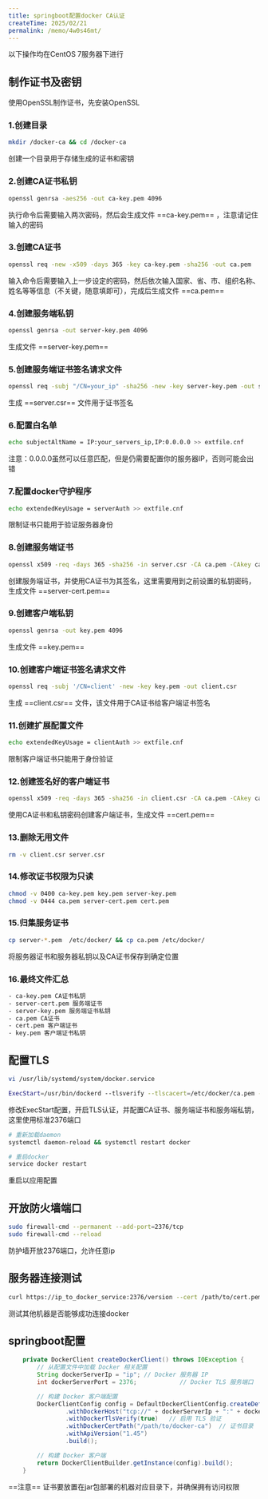```yaml
---
title: springboot配置docker CA认证
createTime: 2025/02/21
permalink: /memo/4w0s46mt/
---
```


以下操作均在CentOS 7服务器下进行

## 制作证书及密钥

使用OpenSSL制作证书，先安装OpenSSL

### 1.创建目录

```sh
mkdir /docker-ca && cd /docker-ca
```

创建一个目录用于存储生成的证书和密钥

### 2.创建CA证书私钥

```sh
openssl genrsa -aes256 -out ca-key.pem 4096
```

执行命令后需要输入两次密码，然后会生成文件 ==ca-key.pem== ，注意请记住输入的密码

### 3.创建CA证书

```sh
openssl req -new -x509 -days 365 -key ca-key.pem -sha256 -out ca.pem
```

输入命令后需要输入上一步设定的密码，然后依次输入国家、省、市、组织名称、姓名等等信息（不关键，随意填即可），完成后生成文件 ==ca.pem== 

### 4.创建服务端私钥

```sh
openssl genrsa -out server-key.pem 4096
```

生成文件 ==server-key.pem== 

### 5.创建服务端证书签名请求文件

```sh
openssl req -subj "/CN=your_ip" -sha256 -new -key server-key.pem -out server.csr
```

生成 ==server.csr== 文件用于证书签名

### 6.配置白名单

```sh
echo subjectAltName = IP:your_servers_ip,IP:0.0.0.0 >> extfile.cnf
```

注意：0.0.0.0虽然可以任意匹配，但是仍需要配置你的服务器IP，否则可能会出错

### 7.配置docker守护程序

```sh
echo extendedKeyUsage = serverAuth >> extfile.cnf
```

限制证书只能用于验证服务器身份

### 8.创建服务端证书

```sh
openssl x509 -req -days 365 -sha256 -in server.csr -CA ca.pem -CAkey ca-key.pem \-CAcreateserial -out server-cert.pem -extfile extfile.cnf
```

创建服务端证书，并使用CA证书为其签名，这里需要用到之前设置的私钥密码，生成文件 ==server-cert.pem== 

### 9.创建客户端私钥

```sh
openssl genrsa -out key.pem 4096
```

生成文件 ==key.pem== 

### 10.创建客户端证书签名请求文件

```sh
openssl req -subj '/CN=client' -new -key key.pem -out client.csr
```

生成 ==client.csr== 文件，该文件用于CA证书给客户端证书签名

### 11.创建扩展配置文件

```sh
echo extendedKeyUsage = clientAuth >> extfile.cnf
```

限制客户端证书只能用于身份验证

### 12.创建签名好的客户端证书

```sh
openssl x509 -req -days 365 -sha256 -in client.csr -CA ca.pem -CAkey ca-key.pem \-CAcreateserial -out cert.pem -extfile extfile.cnf

```

使用CA证书和私钥密码创建客户端证书，生成文件 ==cert.pem== 

### 13.删除无用文件

```sh
rm -v client.csr server.csr
```

### 14.修改证书权限为只读

```sh
chmod -v 0400 ca-key.pem key.pem server-key.pem
chmod -v 0444 ca.pem server-cert.pem cert.pem
```

### 15.归集服务证书

```sh
cp server-*.pem  /etc/docker/ && cp ca.pem /etc/docker/
```

将服务器证书和服务器私钥以及CA证书保存到确定位置

### 16.最终文件汇总

```sh
- ca-key.pem CA证书私钥
- server-cert.pem 服务端证书
- server-key.pem 服务端证书私钥
- ca.pem CA证书
- cert.pem 客户端证书
- key.pem 客户端证书私钥
```

## 配置TLS

```sh
vi /usr/lib/systemd/system/docker.service

ExecStart=/usr/bin/dockerd --tlsverify --tlscacert=/etc/docker/ca.pem --tlscert=/etc/docker/server-cert.pem --tlskey=/etc/docker/server-key.pem -H tcp://0.0.0.0:2376 -H unix:///var/run/docker.sock
```

修改ExecStart配置，开启TLS认证，并配置CA证书、服务端证书和服务端私钥，这里使用标准2376端口

```sh
# 重新加载daemon
systemctl daemon-reload && systemctl restart docker

# 重启docker
service docker restart
```

重启以应用配置

## 开放防火墙端口

```sh
sudo firewall-cmd --permanent --add-port=2376/tcp
sudo firewall-cmd --reload
```

防护墙开放2376端口，允许任意ip

## 服务器连接测试

```sh
curl https://ip_to_docker_service:2376/version --cert /path/to/cert.pem --key /path/to/key.pem --cacert /path/to/ca.pem
```

测试其他机器是否能够成功连接docker

## springboot配置

```java
    private DockerClient createDockerClient() throws IOException {
        // 从配置文件中加载 Docker 相关配置
        String dockerServerIp = "ip"; // Docker 服务器 IP
        int dockerServerPort = 2376;            // Docker TLS 服务端口

        // 构建 Docker 客户端配置
        DockerClientConfig config = DefaultDockerClientConfig.createDefaultConfigBuilder()
                .withDockerHost("tcp://" + dockerServerIp + ":" + dockerServerPort)  // Docker 服务端地址
                .withDockerTlsVerify(true)   // 启用 TLS 验证
                .withDockerCertPath("/path/to/docker-ca")  // 证书目录
                .withApiVersion("1.45")
                .build();

        // 构建 Docker 客户端
        return DockerClientBuilder.getInstance(config).build();
    }
```

 ==注意== 证书要放置在jar包部署的机器对应目录下，并确保拥有访问权限
